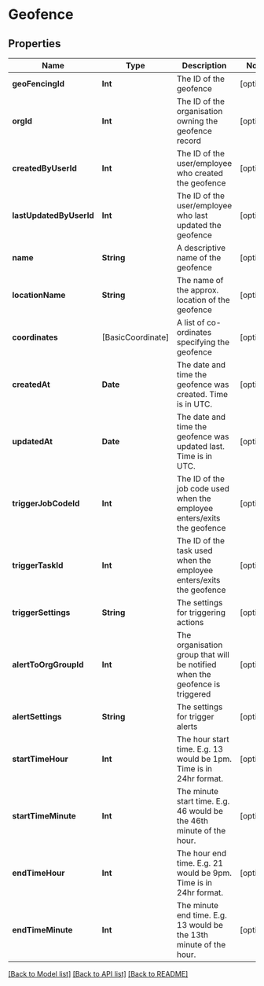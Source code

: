 # Geofence

## Properties
Name | Type | Description | Notes
------------ | ------------- | ------------- | -------------
**geoFencingId** | **Int** | The ID of the geofence | [optional] 
**orgId** | **Int** | The ID of the organisation owning the geofence record | [optional] 
**createdByUserId** | **Int** | The ID of the user/employee who created the geofence | [optional] 
**lastUpdatedByUserId** | **Int** | The ID of the user/employee who last updated the geofence | [optional] 
**name** | **String** | A descriptive name of the geofence | [optional] 
**locationName** | **String** | The name of the approx. location of the geofence | [optional] 
**coordinates** | [BasicCoordinate] | A list of co-ordinates specifying the geofence | [optional] 
**createdAt** | **Date** | The date and time the geofence was created.  Time is in UTC. | [optional] 
**updatedAt** | **Date** | The date and time the geofence was updated last.  Time is in UTC. | [optional] 
**triggerJobCodeId** | **Int** | The ID of the job code used when the employee enters/exits the geofence | [optional] 
**triggerTaskId** | **Int** | The ID of the task used when the employee enters/exits the geofence | [optional] 
**triggerSettings** | **String** | The settings for triggering actions | [optional] 
**alertToOrgGroupId** | **Int** | The organisation group that will be notified when the geofence is triggered | [optional] 
**alertSettings** | **String** | The settings for trigger alerts | [optional] 
**startTimeHour** | **Int** | The hour start time. E.g. 13 would be 1pm.  Time is in 24hr format. | [optional] 
**startTimeMinute** | **Int** | The minute start time.  E.g. 46 would be the 46th minute of the hour. | [optional] 
**endTimeHour** | **Int** | The hour end time. E.g. 21 would be 9pm.  Time is in 24hr format. | [optional] 
**endTimeMinute** | **Int** | The minute end time.  E.g. 13 would be the 13th minute of the hour. | [optional] 

[[Back to Model list]](../README.md#documentation-for-models) [[Back to API list]](../README.md#documentation-for-api-endpoints) [[Back to README]](../README.md)


